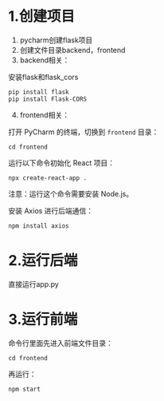 # 1.创建项目

1. pycharm创建flask项目
2. 创建文件目录backend，frontend
3. backend相关：

安装flask和flask_cors

```
pip install flask
pip install Flask-CORS
```

4. frontend相关：

打开 PyCharm 的终端，切换到 `frontend` 目录：

```
cd frontend
```

运行以下命令初始化 React 项目：

```
npx create-react-app .
```

注意：运行这个命令需要安装 Node.js。

安装 Axios 进行后端通信：

```bash
npm install axios
```



# 2.运行后端

直接运行app.py

#  3.运行前端

命令行里面先进入前端文件目录：

```
cd frontend
```

再运行：

```
npm start
```

